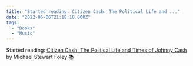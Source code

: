 ```yaml
---
title: "Started reading: Citizen Cash: The Political Life and ..."
date: "2022-06-06T21:18:10.000Z"
tags: 
  - "Books"
  - "Music"
---
```


Started reading: [Citizen Cash: The Political Life and Times of Johnny Cash](https://bookshop.org/a/21729/9781541699571) by Michael Stewart Foley 📚
